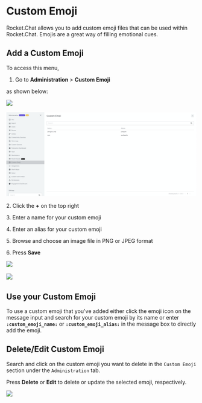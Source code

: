 # Custom Emoji

Rocket.Chat allows you to add custom emoji files that can be used within Rocket.Chat. Emojis are a great way of filling emotional cues.

## Add a Custom Emoji

To access this menu,

1. Go to **Administration** > **Custom Emoji**

as shown below:

![](<../../../.gitbook/assets/2021-11-20\_23-29-48 (1) (1) (1) (22).png>)

![](<../../../.gitbook/assets/image (393).png>)

2\. Click the **+** on the top right

3\. Enter a name for your custom emoji

4\. Enter an alias for your custom emoji

5\. Browse and choose an image file in PNG or JPEG format

6\. Press **Save**

![](../../../.gitbook/assets/2021-11-22\_22-15-23.png)

![](../../../.gitbook/assets/2021-11-22\_22-18-53.png)

## Use your Custom Emoji

To use a custom emoji that you've added either click the emoji icon on the message input and search for your custom emoji by its name or enter **`:custom_emoji_name:`** or **`:custom_emoji_alias:`** in the message box to directly add the emoji.

## Delete/Edit Custom Emoji

Search and click on the custom emoji you want to delete in the `Custom Emoji` section under the `Administration` tab.

Press **Delete** or **Edit** to delete or update the selected emoji, respectively.

![](../../../.gitbook/assets/2021-11-22\_22-18-28.png)

